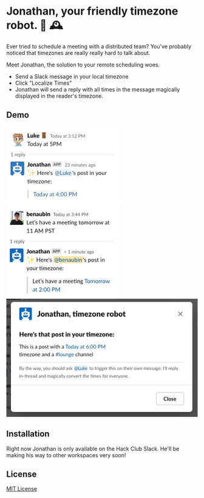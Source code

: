 # Jonathan, your friendly timezone robot. 🤖 🕰 

Ever tried to schedule a meeting with a distributed team? You've probably noticed that timezones are really really hard to talk about.

Meet Jonathan, the solution to your remote scheduling woes.

- Send a Slack message in your local timezone
- Click "Localize Times"
- Jonathan will send a reply with all times in the message magically displayed in the reader's timezone.

## Demo

![Jonathan in Action](/examples/reply-cropped.png)
![](/examples/reply-ben.png)
![](/examples/modal.png)

## Installation

Right now Jonathan is only available on the Hack Club Slack. He'll be making his way to other workspaces very soon!

## License

[MIT License](/LICENSE)
